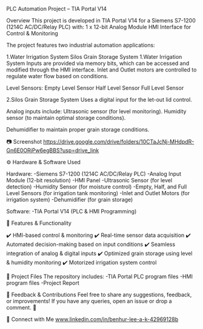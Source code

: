 PLC Automation Project – TIA Portal V14

Overview
This project is developed in TIA Portal V14 for a Siemens S7-1200 (1214C AC/DC/Relay PLC) with:
1 x 12-bit Analog Module
HMI Interface for Control & Monitoring

The project features two industrial automation applications:

1.Water Irrigation System
 Silos Grain Storage System
  1️.Water Irrigation System
  Inputs are provided via memory bits, which can be accessed and modified through the HMI interface.
  Inlet and Outlet motors are controlled to regulate water flow based on conditions.

  Level Sensors:
   Empty Level Sensor
   Half Level Sensor
   Full Level Sensor

 2️.Silos Grain Storage System
  Uses a digital input for the let-out lid control.

 Analog inputs include:
  Ultrasonic sensor (for level monitoring).
  Humidity sensor (to maintain optimal storage conditions).
  
 Dehumidifier to maintain proper grain storage conditions.

📷 Screenshot
https://drive.google.com/drive/folders/10CTaJcNj-MHdpdR-Gn6E0ORjPw6egBBS?usp=drive_link


⚙️ Hardware & Software Used

 Hardware:
  -Siemens S7-1200 (1214C AC/DC/Relay PLC)
  -Analog Input Module (12-bit resolution)
  -HMI Panel
  -Ultrasonic Sensor (for level detection)
  -Humidity Sensor (for moisture control)
  -Empty, Half, and Full Level Sensors (for irrigation tank monitoring)
  -Inlet and Outlet Motors (for irrigation system)
  -Dehumidifier (for grain storage)

 Software:
  -TIA Portal V14 (PLC & HMI Programming)

🔧 Features & Functionality

✔️ HMI-based control & monitoring
✔️ Real-time sensor data acquisition
✔️ Automated decision-making based on input conditions
✔️ Seamless integration of analog & digital inputs
✔️ Optimized grain storage using level & humidity monitoring
✔️ Motorized irrigation system control

📂 Project Files
 The repository includes:
 -TIA Portal PLC program files
 -HMI program files
 -Project Report

💬 Feedback & Contributions
Feel free to share any suggestions, feedback, or improvements! If you have any queries, open an issue or drop a comment. 🚀

🔗 Connect with Me
www.linkedin.com/in/benhur-lee-a-k-42969128b

